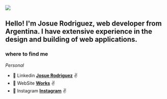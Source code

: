 ![](https://github.com/hebertdev1/hebertdev1/blob/master/javascript.gif)

## Hello! I'm Josue Rodriguez, web developer from Argentina. I have extensive experience in the design and building of web applications.

### where to find me

_Personal_
* :page_with_curl: Linkedin **[Josue Rodriguez](https://www.linkedin.com/in/josue-rodriguez-752138191/)** :v:
* :page_with_curl: WebSite **[Works](http://josuerodriguez.netlify.app/)** :v:
* :page_with_curl: Instagram **[Instagram](https://www.instagram.com/josue_rodriguezd/)** :v:


